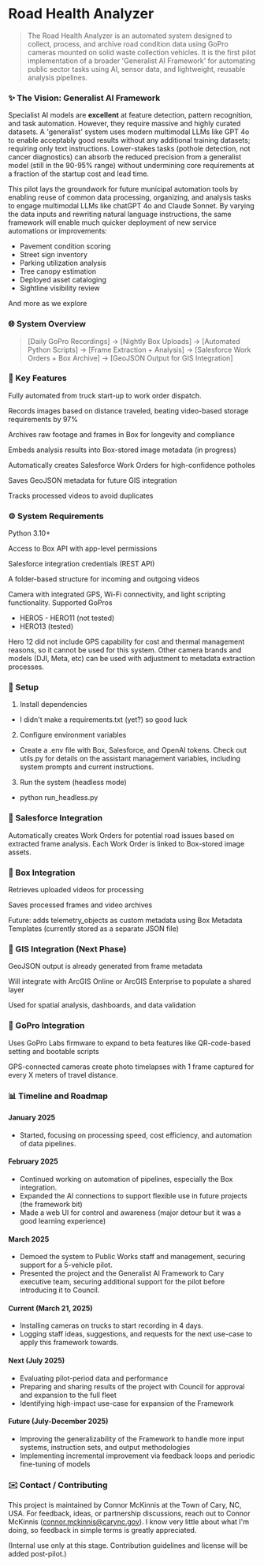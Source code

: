 
# Road Health Analyzer

>The Road Health Analyzer is an automated system designed to collect, process, and archive road condition data using GoPro cameras mounted on solid waste collection vehicles. It is the first pilot implementation of a broader 'Generalist AI Framework' for automating public sector tasks using AI, sensor data, and lightweight, reusable analysis pipelines.

### ✨ The Vision: Generalist AI Framework

Specialist AI models are **excellent** at feature detection, pattern recognition, and task automation. However, they require massive and highly curated datasets. A 'generalist' system uses modern multimodal LLMs like GPT 4o to enable acceptably good results without any additional training datasets; requiring only text instructions. Lower-stakes tasks (pothole detection, not cancer diagnostics) can absorb the reduced precision from a generalist model (still in the 90-95% range) without undermining core requirements at a fraction of the startup cost and lead time. 

This pilot lays the groundwork for future municipal automation tools by enabling reuse of common data processing, organizing, and analysis tasks to engage multimodal LLMs like chatGPT 4o and Claude Sonnet. By varying the data inputs and rewriting natural language instructions, the same framework will enable much quicker deployment of new service automations or improvements:

- Pavement condition scoring
- Street sign inventory
- Parking utilization analysis
- Tree canopy estimation
- Deployed asset cataloging
- Sightline visibility review

And more as we explore

### 🌐 System Overview

>[Daily GoPro Recordings] → [Nightly Box Uploads] → [Automated Python Scripts] → [Frame Extraction + Analysis] → [Salesforce Work Orders + Box Archive] → [GeoJSON Output for GIS Integration]

### 🚀 Key Features

Fully automated from truck start-up to work order dispatch.

Records images based on distance traveled, beating video-based storage requirements by 97% 

Archives raw footage and frames in Box for longevity and compliance

Embeds analysis results into Box-stored image metadata (in progress)

Automatically creates Salesforce Work Orders for high-confidence potholes

Saves GeoJSON metadata for future GIS integration

Tracks processed videos to avoid duplicates


### ⚙️ System Requirements

Python 3.10+

Access to Box API with app-level permissions

Salesforce integration credentials (REST API)

A folder-based structure for incoming and outgoing videos

Camera with integrated GPS, Wi-Fi connectivity, and light scripting functionality. 
Supported GoPros
- HERO5 - HERO11 (not tested)
- HERO13 (tested)

Hero 12 did not include GPS capability for cost and thermal management reasons, so it cannot be used for this system. Other camera brands and models (DJI, Meta, etc) can be used with adjustment to metadata extraction processes.

### 🔧 Setup

1. Install dependencies

- I didn't make a requirements.txt (yet?) so good luck

2. Configure environment variables

- Create a .env file with Box, Salesforce, and OpenAI tokens. 
Check out utils.py for details on the assistant management variables, including system prompts and current instructions. 

3. Run the system (headless mode)

- python run_headless.py

### 🔹 Salesforce Integration
Automatically creates Work Orders for potential road issues based on extracted frame analysis. Each Work Order is linked to Box-stored image assets.

### 🔹 Box Integration
Retrieves uploaded videos for processing

Saves processed frames and video archives

Future: adds telemetry_objects as custom metadata using Box Metadata Templates (currently stored as a separate JSON file)

### 🔹 GIS Integration (Next Phase)
GeoJSON output is already generated from frame metadata

Will integrate with ArcGIS Online or ArcGIS Enterprise to populate a shared layer

Used for spatial analysis, dashboards, and data validation

### 🔹 GoPro Integration
Uses GoPro Labs firmware to expand to beta features like QR-code-based setting and bootable scripts

GPS-connected cameras create photo timelapses with 1 frame captured for every X meters of travel distance. 

### 📊 Timeline and Roadmap
#### January 2025
- Started, focusing on processing speed, cost efficiency, and automation of data pipelines. 
#### February 2025
- Continued working on automation of pipelines, especially the Box integration. 
- Expanded the AI connections to support flexible use in future projects (the framework bit)
- Made a web UI for control and awareness (major detour but it was a good learning experience)

#### March 2025
- Demoed the system to Public Works staff and management, securing support for a 5-vehicle pilot.
- Presented the project and the Generalist AI Framework to Cary executive team, securing additional support for the pilot before introducing it to Council. 

#### Current (March 21, 2025)

- Installing cameras on trucks to start recording in 4 days.
- Logging staff ideas, suggestions, and requests for the next use-case to apply this framework towards. 

#### Next (July 2025)
- Evaluating pilot-period data and performance
- Preparing and sharing results of the project with Council for approval and expansion to the full fleet
- Identifying high-impact use-case for expansion of the Framework

#### Future (July-December 2025) 
- Improving the generalizability of the Framework to handle more input systems, instruction sets, and output methodologies
- Implementing incremental improvement via feedback loops and periodic fine-tuning of models

### ✉️ Contact / Contributing

This project is maintained by Connor McKinnis at the Town of Cary, NC, USA. For feedback, ideas, or partnership discussions, reach out to Connor McKinnis (connor.mckinnis@carync.gov). I know very little about what I'm doing, so feedback in simple terms is greatly appreciated. 

(Internal use only at this stage. Contribution guidelines and license will be added post-pilot.)
